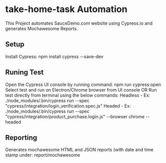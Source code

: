 # take-home-task Automation

This Project automates SauceDemo.com website using Cypress.io and generates Mochawesome Reports.

## Setup

Install Cypress: npm install cypress --save-dev

## Runing Test

Open the Cypress UI console by running command: npm run cypress:open
Select test and run on Electron/Chrome browser from UI console
OR
Run test directly from terminal using the below commands:
Headless - Ex: ./node_modules/.bin/cypress run --spec  "cypress/integration/login_verification.spec.js"
Headed - Ex:  ./node_modules/.bin/cypress run --spec  "cypress/integration/product_purchase.login.js" --browser chrome --headed

## Reporting

Generates mochawesome HTML and JSON reports (with date and time stamp under: report/mochawesome
